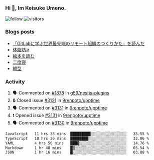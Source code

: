 ### Hi 👋, Im Keisuke Umeno.

<!--
**9renpoto/9renpoto** is a ✨ _special_ ✨ repository because its `README.md` (this file) appears on your GitHub profile.

Here are some ideas to get you started:

- 🔭 I’m currently working on ...
- 🌱 I’m currently learning ...
- 👯 I’m looking to collaborate on ...
- 🤔 I’m looking for help with ...
- 💬 Ask me about ...
- 📫 How to reach me: ...
- 😄 Pronouns: ...
- ⚡ Fun fact: ...
-->

![follow](https://img.shields.io/github/followers/9renpoto?label=Follow&style=social)
![visitors](https://komarev.com/ghpvc/?username=9renpoto&label=Profile%20views&color=0e75b6&style=flat)

### Blogs posts

<!-- BLOG-POST-LIST:START -->
- [「GitLabに学ぶ世界最先端のリモート組織のつくりかた」を読んだ](https://9renpoto.win/entry/2024/09/10/remote_organization)
- [体脂肪↗](https://9renpoto.win/entry/2024/08/12/gaining_fat)
- [絵本を読む](https://9renpoto.win/entry/2024/07/26/picture_book)
- [二度寝](https://9renpoto.win/entry/2024/07/18/going_back_to_sleep)
- [朝型](https://9renpoto.win/entry/2024/05/29/im-an-early)
<!-- BLOG-POST-LIST:END -->

### Activity

<!--START_SECTION:activity-->
1. 🗣 Commented on [#1878](https://github.com/g59/nestjs-plugins/pull/1878#issuecomment-2348351191) in [g59/nestjs-plugins](https://github.com/g59/nestjs-plugins)
2. 🔒 Closed issue [#3131](https://github.com/9renpoto/upptime/issues/3131) in [9renpoto/upptime](https://github.com/9renpoto/upptime)
3. 🗣 Commented on [#3131](https://github.com/9renpoto/upptime/issues/3131#issuecomment-2346499424) in [9renpoto/upptime](https://github.com/9renpoto/upptime)
4. ❗ Opened issue [#3131](https://github.com/9renpoto/upptime/issues/3131) in [9renpoto/upptime](https://github.com/9renpoto/upptime)
5. 🗣 Commented on [#3130](https://github.com/9renpoto/upptime/issues/3130#issuecomment-2345298645) in [9renpoto/upptime](https://github.com/9renpoto/upptime)
<!--END_SECTION:activity-->

<!--START_SECTION:waka-->

```txt
JavaScript   11 hrs 38 mins  █████████░░░░░░░░░░░░░░░░   35.55 %
TypeScript   10 hrs 30 mins  ████████░░░░░░░░░░░░░░░░░   32.06 %
YAML         4 hrs 50 mins   ███▓░░░░░░░░░░░░░░░░░░░░░   14.76 %
Markdown     1 hr 48 mins    █▒░░░░░░░░░░░░░░░░░░░░░░░   05.54 %
JSON         1 hr 16 mins    █░░░░░░░░░░░░░░░░░░░░░░░░   03.88 %
```

<!--END_SECTION:waka-->
